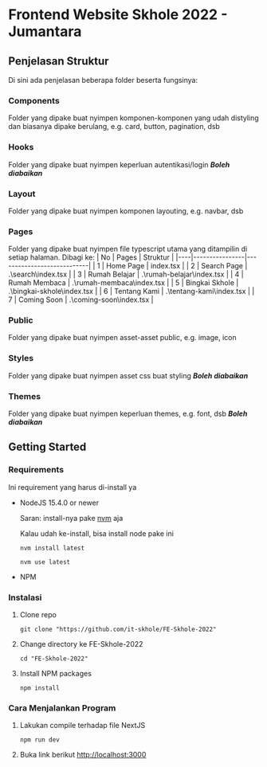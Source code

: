 # Frontend Website Skhole 2022 - Jumantara

## Penjelasan Struktur
Di sini ada penjelasan beberapa folder beserta fungsinya:
### Components
Folder yang dipake buat nyimpen komponen-komponen yang udah distyling dan biasanya dipake berulang, e.g. card, button, pagination, dsb

### Hooks
Folder yang dipake buat nyimpen keperluan autentikasi/login 
**_Boleh diabaikan_**

### Layout
Folder yang dipake buat nyimpen komponen layouting, e.g. navbar, dsb

### Pages
Folder yang dipake buat nyimpen file typescript utama yang ditampilin di setiap halaman. Dibagi ke:
| No | Pages          | Struktur                   |
|----|----------------|----------------------------|
| 1  | Home Page      | index.tsx                  |
| 2  | Search Page    | .\search\index.tsx         |
| 3  | Rumah Belajar  | .\rumah-belajar\index.tsx  |
| 4  | Rumah Membaca  | .\rumah-membaca\index.tsx  |
| 5  | Bingkai Skhole | .\bingkai-skhole\index.tsx |
| 6  | Tentang Kami   | .\tentang-kami\index.tsx   |
| 7  | Coming Soon    | .\coming-soon\index.tsx    |

### Public
Folder yang dipake buat nyimpen asset-asset public, e.g. image, icon

### Styles
Folder yang dipake buat nyimpen asset css buat styling
**_Boleh diabaikan_**

### Themes
Folder yang dipake buat nyimpen keperluan themes, e.g. font, dsb
**_Boleh diabaikan_**

## Getting Started
### Requirements
Ini requirement yang harus di-install ya
* NodeJS 15.4.0 or newer
    
    Saran: install-nya pake [nvm](https://github.com/nvm-sh/nvm/archive/refs/tags/v0.39.2.zip) aja
    
    Kalau udah ke-install, bisa install node pake ini
    ```
    nvm install latest
    
    nvm use latest
    ```
* NPM

### Instalasi
1. Clone repo
    ```
    git clone "https://github.com/it-skhole/FE-Skhole-2022"
    ```

2. Change directory ke FE-Skhole-2022
    ```
    cd "FE-Skhole-2022"
    ```

3. Install NPM packages
    ```
    npm install
    ```

### Cara Menjalankan Program
1. Lakukan compile terhadap file NextJS
    ```
    npm run dev
    ```

2. Buka link berikut
    [http://localhost:3000](http://localhost:3000)
    